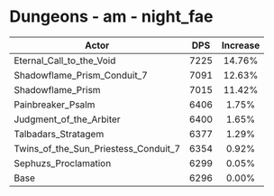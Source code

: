 # Dungeons - am - night_fae
| Actor | DPS | Increase |
|---|:---:|:---:|
|Eternal_Call_to_the_Void|7225|14.76%|
|Shadowflame_Prism_Conduit_7|7091|12.63%|
|Shadowflame_Prism|7015|11.42%|
|Painbreaker_Psalm|6406|1.75%|
|Judgment_of_the_Arbiter|6400|1.65%|
|Talbadars_Stratagem|6377|1.29%|
|Twins_of_the_Sun_Priestess_Conduit_7|6354|0.92%|
|Sephuzs_Proclamation|6299|0.05%|
|Base|6296|0.00%|
